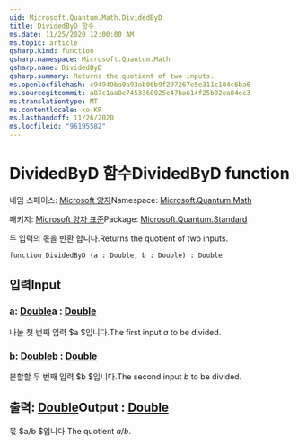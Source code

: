 ```yaml
---
uid: Microsoft.Quantum.Math.DividedByD
title: DividedByD 함수
ms.date: 11/25/2020 12:00:00 AM
ms.topic: article
qsharp.kind: function
qsharp.namespace: Microsoft.Quantum.Math
qsharp.name: DividedByD
qsharp.summary: Returns the quotient of two inputs.
ms.openlocfilehash: c94949ba0a93ab06b9f297267e5e311c104c6ba6
ms.sourcegitcommit: a87c1aa8e7453360025e47ba614f25b02ea84ec3
ms.translationtype: MT
ms.contentlocale: ko-KR
ms.lasthandoff: 11/26/2020
ms.locfileid: "96195582"
---
```

# <a name="dividedbyd-function"></a><span data-ttu-id="7b25f-102">DividedByD 함수</span><span class="sxs-lookup"><span data-stu-id="7b25f-102">DividedByD function</span></span>

<span data-ttu-id="7b25f-103">네임 스페이스: [Microsoft 양자](xref:Microsoft.Quantum.Math)</span><span class="sxs-lookup"><span data-stu-id="7b25f-103">Namespace: [Microsoft.Quantum.Math](xref:Microsoft.Quantum.Math)</span></span>

<span data-ttu-id="7b25f-104">패키지: [Microsoft 양자 표준](https://nuget.org/packages/Microsoft.Quantum.Standard)</span><span class="sxs-lookup"><span data-stu-id="7b25f-104">Package: [Microsoft.Quantum.Standard](https://nuget.org/packages/Microsoft.Quantum.Standard)</span></span>


<span data-ttu-id="7b25f-105">두 입력의 몫을 반환 합니다.</span><span class="sxs-lookup"><span data-stu-id="7b25f-105">Returns the quotient of two inputs.</span></span>

```qsharp
function DividedByD (a : Double, b : Double) : Double
```


## <a name="input"></a><span data-ttu-id="7b25f-106">입력</span><span class="sxs-lookup"><span data-stu-id="7b25f-106">Input</span></span>

### <a name="a--double"></a><span data-ttu-id="7b25f-107">a: [Double](xref:microsoft.quantum.lang-ref.double)</span><span class="sxs-lookup"><span data-stu-id="7b25f-107">a : [Double](xref:microsoft.quantum.lang-ref.double)</span></span>

<span data-ttu-id="7b25f-108">나눌 첫 번째 입력 $a $입니다.</span><span class="sxs-lookup"><span data-stu-id="7b25f-108">The first input $a$ to be divided.</span></span>


### <a name="b--double"></a><span data-ttu-id="7b25f-109">b: [Double](xref:microsoft.quantum.lang-ref.double)</span><span class="sxs-lookup"><span data-stu-id="7b25f-109">b : [Double](xref:microsoft.quantum.lang-ref.double)</span></span>

<span data-ttu-id="7b25f-110">분할할 두 번째 입력 $b $입니다.</span><span class="sxs-lookup"><span data-stu-id="7b25f-110">The second input $b$ to be divided.</span></span>



## <a name="output--double"></a><span data-ttu-id="7b25f-111">출력: [Double](xref:microsoft.quantum.lang-ref.double)</span><span class="sxs-lookup"><span data-stu-id="7b25f-111">Output : [Double](xref:microsoft.quantum.lang-ref.double)</span></span>

<span data-ttu-id="7b25f-112">몫 $a/b $입니다.</span><span class="sxs-lookup"><span data-stu-id="7b25f-112">The quotient $a / b$.</span></span>